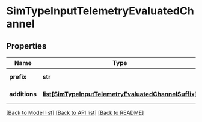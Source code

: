 # SimTypeInputTelemetryEvaluatedChannel

## Properties
Name | Type | Description | Notes
------------ | ------------- | ------------- | -------------
**prefix** | **str** |  | [optional] [readonly] 
**additions** | [**list[SimTypeInputTelemetryEvaluatedChannelSuffix]**](SimTypeInputTelemetryEvaluatedChannelSuffix.md) |  | [optional] [readonly] 

[[Back to Model list]](../README.md#documentation-for-models) [[Back to API list]](../README.md#documentation-for-api-endpoints) [[Back to README]](../README.md)


